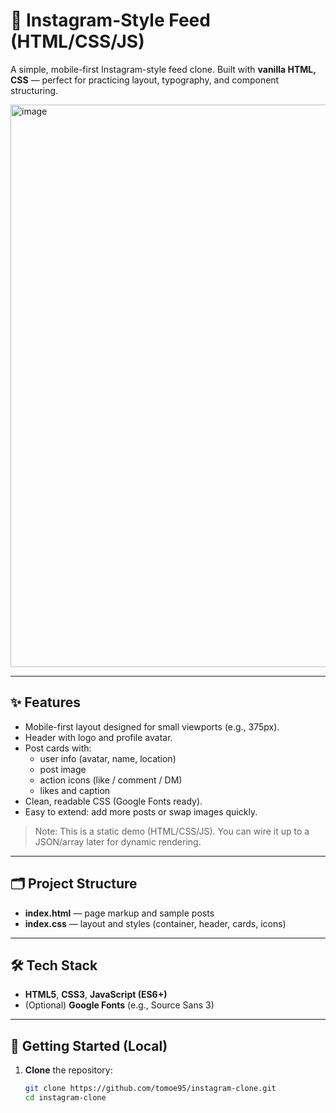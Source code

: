 # 📸 Instagram-Style Feed (HTML/CSS/JS)

A simple, mobile-first Instagram-style feed clone. Built with **vanilla HTML, CSS**
— perfect for practicing layout, typography, and component structuring.

<img width="1440" height="900" alt="image" src="https://github.com/user-attachments/assets/0520501f-7cc8-4e78-be2e-82e60215cb3c" />

---

## ✨ Features
- Mobile-first layout designed for small viewports (e.g., 375px).
- Header with logo and profile avatar.
- Post cards with:
  - user info (avatar, name, location)
  - post image
  - action icons (like / comment / DM)
  - likes and caption
- Clean, readable CSS (Google Fonts ready).
- Easy to extend: add more posts or swap images quickly.

> Note: This is a static demo (HTML/CSS/JS). You can wire it up to a JSON/array later for dynamic rendering.

---

## 🗂 Project Structure
- **index.html** — page markup and sample posts
- **index.css** — layout and styles (container, header, cards, icons)

---

## 🛠 Tech Stack
- **HTML5**, **CSS3**, **JavaScript (ES6+)**
- (Optional) **Google Fonts** (e.g., Source Sans 3)

---

## 🚀 Getting Started (Local)
1. **Clone** the repository:
   ```bash
   git clone https://github.com/tomoe95/instagram-clone.git
   cd instagram-clone
